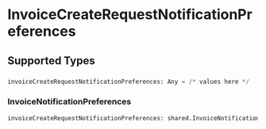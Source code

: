 # InvoiceCreateRequestNotificationPreferences


## Supported Types

### 

```python
invoiceCreateRequestNotificationPreferences: Any = /* values here */
```

### InvoiceNotificationPreferences

```python
invoiceCreateRequestNotificationPreferences: shared.InvoiceNotificationPreferences = /* values here */
```

